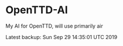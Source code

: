 # OpenTTD-AI
My AI for OpenTTD, will use primarily air

Latest backup: Sun Sep 29 14:35:01 UTC 2019
